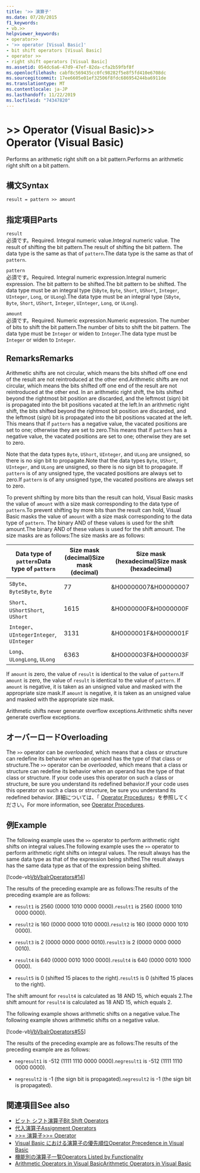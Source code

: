 ```yaml
---
title: '>> 演算子'
ms.date: 07/20/2015
f1_keywords:
- vb.>>
helpviewer_keywords:
- operator>>
- '>> operator [Visual Basic]'
- bit shift operators [Visual Basic]
- operator >>
- right shift operators [Visual Basic]
ms.assetid: 054dc6a6-47d9-47ef-82da-cfa2b59fbf8f
ms.openlocfilehash: cabf8c569435cc0fc98282f5e8f5fd410e6708dc
ms.sourcegitcommit: 17ee6605e01ef32506f8fdc686954244ba6911de
ms.translationtype: MT
ms.contentlocale: ja-JP
ms.lasthandoff: 11/22/2019
ms.locfileid: "74347820"
---
```

# <a name="-operator-visual-basic"></a><span data-ttu-id="ee54e-102">>> Operator (Visual Basic)</span><span class="sxs-lookup"><span data-stu-id="ee54e-102">>> Operator (Visual Basic)</span></span>
<span data-ttu-id="ee54e-103">Performs an arithmetic right shift on a bit pattern.</span><span class="sxs-lookup"><span data-stu-id="ee54e-103">Performs an arithmetic right shift on a bit pattern.</span></span>  
  
## <a name="syntax"></a><span data-ttu-id="ee54e-104">構文</span><span class="sxs-lookup"><span data-stu-id="ee54e-104">Syntax</span></span>  
  
```vb  
result = pattern >> amount  
```  
  
## <a name="parts"></a><span data-ttu-id="ee54e-105">指定項目</span><span class="sxs-lookup"><span data-stu-id="ee54e-105">Parts</span></span>  
 `result`  
 <span data-ttu-id="ee54e-106">必須です。</span><span class="sxs-lookup"><span data-stu-id="ee54e-106">Required.</span></span> <span data-ttu-id="ee54e-107">Integral numeric value.</span><span class="sxs-lookup"><span data-stu-id="ee54e-107">Integral numeric value.</span></span> <span data-ttu-id="ee54e-108">The result of shifting the bit pattern.</span><span class="sxs-lookup"><span data-stu-id="ee54e-108">The result of shifting the bit pattern.</span></span> <span data-ttu-id="ee54e-109">The data type is the same as that of `pattern`.</span><span class="sxs-lookup"><span data-stu-id="ee54e-109">The data type is the same as that of `pattern`.</span></span>  
  
 `pattern`  
 <span data-ttu-id="ee54e-110">必須です。</span><span class="sxs-lookup"><span data-stu-id="ee54e-110">Required.</span></span> <span data-ttu-id="ee54e-111">Integral numeric expression.</span><span class="sxs-lookup"><span data-stu-id="ee54e-111">Integral numeric expression.</span></span> <span data-ttu-id="ee54e-112">The bit pattern to be shifted.</span><span class="sxs-lookup"><span data-stu-id="ee54e-112">The bit pattern to be shifted.</span></span> <span data-ttu-id="ee54e-113">The data type must be an integral type (`SByte`, `Byte`, `Short`, `UShort`, `Integer`, `UInteger`, `Long`, or `ULong`).</span><span class="sxs-lookup"><span data-stu-id="ee54e-113">The data type must be an integral type (`SByte`, `Byte`, `Short`, `UShort`, `Integer`, `UInteger`, `Long`, or `ULong`).</span></span>  
  
 `amount`  
 <span data-ttu-id="ee54e-114">必須です。</span><span class="sxs-lookup"><span data-stu-id="ee54e-114">Required.</span></span> <span data-ttu-id="ee54e-115">Numeric expression.</span><span class="sxs-lookup"><span data-stu-id="ee54e-115">Numeric expression.</span></span> <span data-ttu-id="ee54e-116">The number of bits to shift the bit pattern.</span><span class="sxs-lookup"><span data-stu-id="ee54e-116">The number of bits to shift the bit pattern.</span></span> <span data-ttu-id="ee54e-117">The data type must be `Integer` or widen to `Integer`.</span><span class="sxs-lookup"><span data-stu-id="ee54e-117">The data type must be `Integer` or widen to `Integer`.</span></span>  
  
## <a name="remarks"></a><span data-ttu-id="ee54e-118">Remarks</span><span class="sxs-lookup"><span data-stu-id="ee54e-118">Remarks</span></span>  
 <span data-ttu-id="ee54e-119">Arithmetic shifts are not circular, which means the bits shifted off one end of the result are not reintroduced at the other end.</span><span class="sxs-lookup"><span data-stu-id="ee54e-119">Arithmetic shifts are not circular, which means the bits shifted off one end of the result are not reintroduced at the other end.</span></span> <span data-ttu-id="ee54e-120">In an arithmetic right shift, the bits shifted beyond the rightmost bit position are discarded, and the leftmost (sign) bit is propagated into the bit positions vacated at the left.</span><span class="sxs-lookup"><span data-stu-id="ee54e-120">In an arithmetic right shift, the bits shifted beyond the rightmost bit position are discarded, and the leftmost (sign) bit is propagated into the bit positions vacated at the left.</span></span> <span data-ttu-id="ee54e-121">This means that if `pattern` has a negative value, the vacated positions are set to one; otherwise they are set to zero.</span><span class="sxs-lookup"><span data-stu-id="ee54e-121">This means that if `pattern` has a negative value, the vacated positions are set to one; otherwise they are set to zero.</span></span>  
  
 <span data-ttu-id="ee54e-122">Note that the data types `Byte`, `UShort`, `UInteger`, and `ULong` are unsigned, so there is no sign bit to propagate.</span><span class="sxs-lookup"><span data-stu-id="ee54e-122">Note that the data types `Byte`, `UShort`, `UInteger`, and `ULong` are unsigned, so there is no sign bit to propagate.</span></span> <span data-ttu-id="ee54e-123">If `pattern` is of any unsigned type, the vacated positions are always set to zero.</span><span class="sxs-lookup"><span data-stu-id="ee54e-123">If `pattern` is of any unsigned type, the vacated positions are always set to zero.</span></span>  
  
 <span data-ttu-id="ee54e-124">To prevent shifting by more bits than the result can hold, Visual Basic masks the value of `amount` with a size mask corresponding to the data type of `pattern`.</span><span class="sxs-lookup"><span data-stu-id="ee54e-124">To prevent shifting by more bits than the result can hold, Visual Basic masks the value of `amount` with a size mask corresponding to the data type of `pattern`.</span></span> <span data-ttu-id="ee54e-125">The binary AND of these values is used for the shift amount.</span><span class="sxs-lookup"><span data-stu-id="ee54e-125">The binary AND of these values is used for the shift amount.</span></span> <span data-ttu-id="ee54e-126">The size masks are as follows:</span><span class="sxs-lookup"><span data-stu-id="ee54e-126">The size masks are as follows:</span></span>  
  
|<span data-ttu-id="ee54e-127">Data type of `pattern`</span><span class="sxs-lookup"><span data-stu-id="ee54e-127">Data type of `pattern`</span></span>|<span data-ttu-id="ee54e-128">Size mask (decimal)</span><span class="sxs-lookup"><span data-stu-id="ee54e-128">Size mask (decimal)</span></span>|<span data-ttu-id="ee54e-129">Size mask (hexadecimal)</span><span class="sxs-lookup"><span data-stu-id="ee54e-129">Size mask (hexadecimal)</span></span>|  
|----------------------------|---------------------------|-------------------------------|  
|<span data-ttu-id="ee54e-130">`SByte`、 `Byte`</span><span class="sxs-lookup"><span data-stu-id="ee54e-130">`SByte`, `Byte`</span></span>|<span data-ttu-id="ee54e-131">7</span><span class="sxs-lookup"><span data-stu-id="ee54e-131">7</span></span>|<span data-ttu-id="ee54e-132">&H00000007</span><span class="sxs-lookup"><span data-stu-id="ee54e-132">&H00000007</span></span>|  
|<span data-ttu-id="ee54e-133">`Short`、 `UShort`</span><span class="sxs-lookup"><span data-stu-id="ee54e-133">`Short`, `UShort`</span></span>|<span data-ttu-id="ee54e-134">16</span><span class="sxs-lookup"><span data-stu-id="ee54e-134">15</span></span>|<span data-ttu-id="ee54e-135">&H0000000F</span><span class="sxs-lookup"><span data-stu-id="ee54e-135">&H0000000F</span></span>|  
|<span data-ttu-id="ee54e-136">`Integer`、 `UInteger`</span><span class="sxs-lookup"><span data-stu-id="ee54e-136">`Integer`, `UInteger`</span></span>|<span data-ttu-id="ee54e-137">31</span><span class="sxs-lookup"><span data-stu-id="ee54e-137">31</span></span>|<span data-ttu-id="ee54e-138">&H0000001F</span><span class="sxs-lookup"><span data-stu-id="ee54e-138">&H0000001F</span></span>|  
|<span data-ttu-id="ee54e-139">`Long`、 `ULong`</span><span class="sxs-lookup"><span data-stu-id="ee54e-139">`Long`, `ULong`</span></span>|<span data-ttu-id="ee54e-140">63</span><span class="sxs-lookup"><span data-stu-id="ee54e-140">63</span></span>|<span data-ttu-id="ee54e-141">&H0000003F</span><span class="sxs-lookup"><span data-stu-id="ee54e-141">&H0000003F</span></span>|  
  
 <span data-ttu-id="ee54e-142">If `amount` is zero, the value of `result` is identical to the value of `pattern`.</span><span class="sxs-lookup"><span data-stu-id="ee54e-142">If `amount` is zero, the value of `result` is identical to the value of `pattern`.</span></span> <span data-ttu-id="ee54e-143">If `amount` is negative, it is taken as an unsigned value and masked with the appropriate size mask.</span><span class="sxs-lookup"><span data-stu-id="ee54e-143">If `amount` is negative, it is taken as an unsigned value and masked with the appropriate size mask.</span></span>  
  
 <span data-ttu-id="ee54e-144">Arithmetic shifts never generate overflow exceptions.</span><span class="sxs-lookup"><span data-stu-id="ee54e-144">Arithmetic shifts never generate overflow exceptions.</span></span>  
  
## <a name="overloading"></a><span data-ttu-id="ee54e-145">オーバーロード</span><span class="sxs-lookup"><span data-stu-id="ee54e-145">Overloading</span></span>  
 <span data-ttu-id="ee54e-146">The `>>` operator can be *overloaded*, which means that a class or structure can redefine its behavior when an operand has the type of that class or structure.</span><span class="sxs-lookup"><span data-stu-id="ee54e-146">The `>>` operator can be *overloaded*, which means that a class or structure can redefine its behavior when an operand has the type of that class or structure.</span></span> <span data-ttu-id="ee54e-147">If your code uses this operator on such a class or structure, be sure you understand its redefined behavior.</span><span class="sxs-lookup"><span data-stu-id="ee54e-147">If your code uses this operator on such a class or structure, be sure you understand its redefined behavior.</span></span> <span data-ttu-id="ee54e-148">詳細については、「 [Operator Procedures](../../../visual-basic/programming-guide/language-features/procedures/operator-procedures.md)」を参照してください。</span><span class="sxs-lookup"><span data-stu-id="ee54e-148">For more information, see [Operator Procedures](../../../visual-basic/programming-guide/language-features/procedures/operator-procedures.md).</span></span>  
  
## <a name="example"></a><span data-ttu-id="ee54e-149">例</span><span class="sxs-lookup"><span data-stu-id="ee54e-149">Example</span></span>  
 <span data-ttu-id="ee54e-150">The following example uses the `>>` operator to perform arithmetic right shifts on integral values.</span><span class="sxs-lookup"><span data-stu-id="ee54e-150">The following example uses the `>>` operator to perform arithmetic right shifts on integral values.</span></span> <span data-ttu-id="ee54e-151">The result always has the same data type as that of the expression being shifted.</span><span class="sxs-lookup"><span data-stu-id="ee54e-151">The result always has the same data type as that of the expression being shifted.</span></span>  
  
 [!code-vb[VbVbalrOperators#14](~/samples/snippets/visualbasic/VS_Snippets_VBCSharp/VbVbalrOperators/VB/Class1.vb#14)]  
  
 <span data-ttu-id="ee54e-152">The results of the preceding example are as follows:</span><span class="sxs-lookup"><span data-stu-id="ee54e-152">The results of the preceding example are as follows:</span></span>  
  
- <span data-ttu-id="ee54e-153">`result1` is 2560 (0000 1010 0000 0000).</span><span class="sxs-lookup"><span data-stu-id="ee54e-153">`result1` is 2560 (0000 1010 0000 0000).</span></span>  
  
- <span data-ttu-id="ee54e-154">`result2` is 160 (0000 0000 1010 0000).</span><span class="sxs-lookup"><span data-stu-id="ee54e-154">`result2` is 160 (0000 0000 1010 0000).</span></span>  
  
- <span data-ttu-id="ee54e-155">`result3` is 2 (0000 0000 0000 0010).</span><span class="sxs-lookup"><span data-stu-id="ee54e-155">`result3` is 2 (0000 0000 0000 0010).</span></span>  
  
- <span data-ttu-id="ee54e-156">`result4` is 640 (0000 0010 1000 0000).</span><span class="sxs-lookup"><span data-stu-id="ee54e-156">`result4` is 640 (0000 0010 1000 0000).</span></span>  
  
- <span data-ttu-id="ee54e-157">`result5` is 0 (shifted 15 places to the right).</span><span class="sxs-lookup"><span data-stu-id="ee54e-157">`result5` is 0 (shifted 15 places to the right).</span></span>  
  
 <span data-ttu-id="ee54e-158">The shift amount for `result4` is calculated as 18 AND 15, which equals 2.</span><span class="sxs-lookup"><span data-stu-id="ee54e-158">The shift amount for `result4` is calculated as 18 AND 15, which equals 2.</span></span>  
  
 <span data-ttu-id="ee54e-159">The following example shows arithmetic shifts on a negative value.</span><span class="sxs-lookup"><span data-stu-id="ee54e-159">The following example shows arithmetic shifts on a negative value.</span></span>  
  
 [!code-vb[VbVbalrOperators#55](~/samples/snippets/visualbasic/VS_Snippets_VBCSharp/VbVbalrOperators/VB/Class1.vb#55)]  
  
 <span data-ttu-id="ee54e-160">The results of the preceding example are as follows:</span><span class="sxs-lookup"><span data-stu-id="ee54e-160">The results of the preceding example are as follows:</span></span>  
  
- <span data-ttu-id="ee54e-161">`negresult1` is -512 (1111 1110 0000 0000).</span><span class="sxs-lookup"><span data-stu-id="ee54e-161">`negresult1` is -512 (1111 1110 0000 0000).</span></span>  
  
- <span data-ttu-id="ee54e-162">`negresult2` is -1 (the sign bit is propagated).</span><span class="sxs-lookup"><span data-stu-id="ee54e-162">`negresult2` is -1 (the sign bit is propagated).</span></span>  
  
## <a name="see-also"></a><span data-ttu-id="ee54e-163">関連項目</span><span class="sxs-lookup"><span data-stu-id="ee54e-163">See also</span></span>

- [<span data-ttu-id="ee54e-164">ビット シフト演算子</span><span class="sxs-lookup"><span data-stu-id="ee54e-164">Bit Shift Operators</span></span>](../../../visual-basic/language-reference/operators/bit-shift-operators.md)
- [<span data-ttu-id="ee54e-165">代入演算子</span><span class="sxs-lookup"><span data-stu-id="ee54e-165">Assignment Operators</span></span>](../../../visual-basic/language-reference/operators/assignment-operators.md)
- [<span data-ttu-id="ee54e-166">>>= 演算子</span><span class="sxs-lookup"><span data-stu-id="ee54e-166">>>= Operator</span></span>](../../../visual-basic/language-reference/operators/right-shift-assignment-operator.md)
- [<span data-ttu-id="ee54e-167">Visual Basic における演算子の優先順位</span><span class="sxs-lookup"><span data-stu-id="ee54e-167">Operator Precedence in Visual Basic</span></span>](../../../visual-basic/language-reference/operators/operator-precedence.md)
- [<span data-ttu-id="ee54e-168">機能別の演算子一覧</span><span class="sxs-lookup"><span data-stu-id="ee54e-168">Operators Listed by Functionality</span></span>](../../../visual-basic/language-reference/operators/operators-listed-by-functionality.md)
- [<span data-ttu-id="ee54e-169">Arithmetic Operators in Visual Basic</span><span class="sxs-lookup"><span data-stu-id="ee54e-169">Arithmetic Operators in Visual Basic</span></span>](../../../visual-basic/programming-guide/language-features/operators-and-expressions/arithmetic-operators.md)
